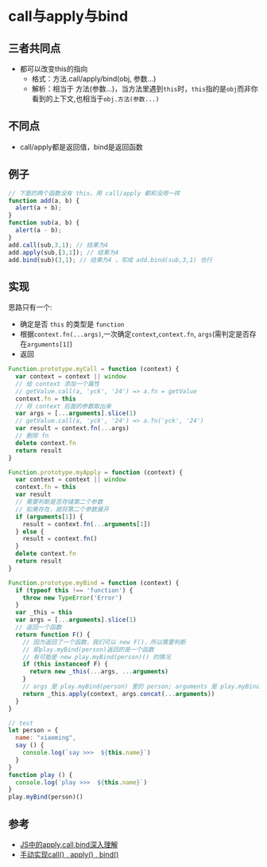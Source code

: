 # call与apply与bind

## 三者共同点
- 都可以改变this的指向  
  * 格式：方法.call/apply/bind(obj, 参数...)  
  * 解析：相当于 方法(参数...)，当方法里遇到`this`时，`this`指的是`obj`而非你看到的上下文,也相当于`obj.方法(参数...)`

## 不同点
- call/apply都是返回值，bind是返回函数

## 例子 
```js
// 下面的两个函数没有 this，用 call/apply 都和没用一样
function add(a, b) {
  alert(a + b);
}
function sub(a, b) {
  alert(a - b);
}
add.call(sub,3,1); // 结果为4
add.apply(sub,[3,1]); // 结果为4
add.bind(sub)(3,1); // 结果为4 ，写成 add.bind(sub,3,1) 也行
```

## 实现
思路只有一个:
- 确定是否 `this` 的类型是 `function`
- 根据`context.fn(...args)`,一次确定`context`,`context.fn`, `args`(需判定是否存在`arguments[1]`)
- 返回
```js
Function.prototype.myCall = function (context) {
  var context = context || window
  // 给 context 添加一个属性
  // getValue.call(a, 'yck', '24') => a.fn = getValue
  context.fn = this
  // 将 context 后面的参数取出来
  var args = [...arguments].slice(1)
  // getValue.call(a, 'yck', '24') => a.fn('yck', '24')
  var result = context.fn(...args)
  // 删除 fn
  delete context.fn
  return result
}
```
```js
Function.prototype.myApply = function (context) {
  var context = context || window
  context.fn = this
  var result
  // 需要判断是否存储第二个参数
  // 如果存在，就将第二个参数展开
  if (arguments[1]) {
    result = context.fn(...arguments[1])
  } else {
    result = context.fn()
  }
  delete context.fn
  return result
}
```
```js
Function.prototype.myBind = function (context) {
  if (typeof this !== 'function') {
    throw new TypeError('Error')
  }
  var _this = this
  var args = [...arguments].slice(1)
  // 返回一个函数
  return function F() {
    // 因为返回了一个函数，我们可以 new F()，所以需要判断
    // 即play.myBind(person)返回的是一个函数
    // 有可能是 new play.myBind(person)() 的情况
    if (this instanceof F) {
      return new _this(...args, ...arguments)
    }
    // args 是 play.myBind(person) 里的 person; arguments 是 play.myBind(person)() 里的 () 
    return _this.apply(context, args.concat(...arguments))
  }
}

// test
let person = {
  name: "xiaoming",
  say () {
    console.log(`say >>>  ${this.name}`)
  }
}
function play () {
  console.log(`play >>>  ${this.name}`)
}
play.myBind(person)()
```

## 参考
- [JS中的apply,call,bind深入理解](https://www.cnblogs.com/jone-chen/p/5033682.html)
- [手动实现call() , apply() , bind()](https://blog.csdn.net/qq_36367995/article/details/81319852)